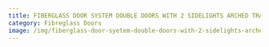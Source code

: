 ```yaml
---
title: FIBERGLASS DOOR SYSTEM DOUBLE DOORS WITH 2 SIDELIGHTS ARCHED TRANSOM
category: Fibreglass Doors
image: /img/fiberglass-door-syetem-double-doors-with-2-sidelights-arched-transom.-dark-walnut-stain-with-custom-wrought-iron-e1501596112360.jpeg
---
```

